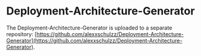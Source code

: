 # Deployment-Architecture-Generator

The Deployment-Architecture-Generator is uploaded to a separate repository: [https://github.com/alexxschulzz/Deployment-Architecture-Generator](https://github.com/alexxschulzz/Deployment-Architecture-Generator).